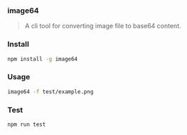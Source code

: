### image64
>A cli tool for converting image file to base64 content.

### Install
```sh
npm install -g image64
```

### Usage
```sh
image64 -f test/example.png
```

### Test
```sh
npm run test
```
